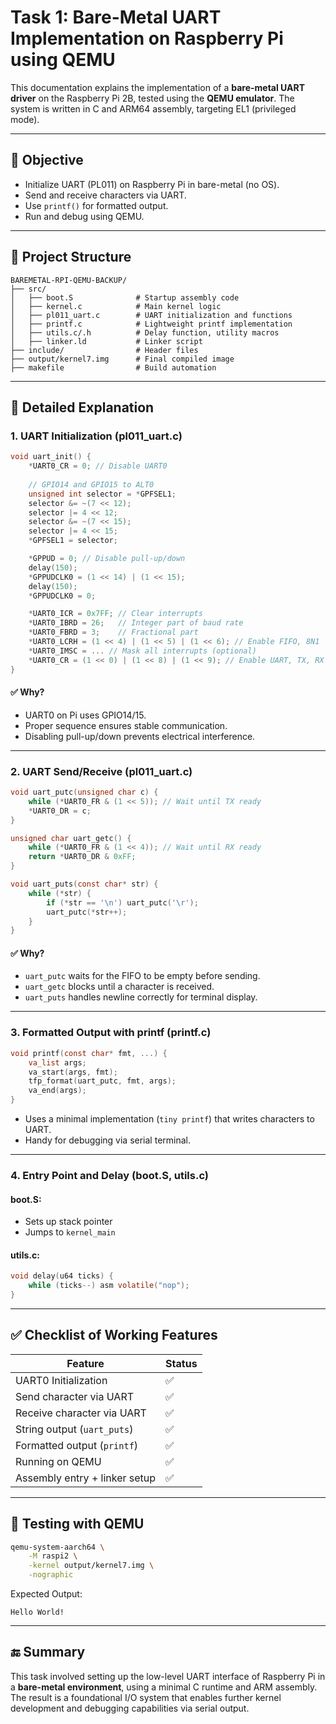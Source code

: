 # Task 1: Bare-Metal UART Implementation on Raspberry Pi using QEMU

This documentation explains the implementation of a **bare-metal UART driver** on the Raspberry Pi 2B, tested using the **QEMU emulator**. The system is written in C and ARM64 assembly, targeting EL1 (privileged mode).

---

## 🧠 Objective
- Initialize UART (PL011) on Raspberry Pi in bare-metal (no OS).
- Send and receive characters via UART.
- Use `printf()` for formatted output.
- Run and debug using QEMU.

---

## 📁 Project Structure
```
BAREMETAL-RPI-QEMU-BACKUP/
├── src/
│   ├── boot.S              # Startup assembly code
│   ├── kernel.c            # Main kernel logic
│   ├── pl011_uart.c        # UART initialization and functions
│   ├── printf.c            # Lightweight printf implementation
│   ├── utils.c/.h          # Delay function, utility macros
│   ├── linker.ld           # Linker script
├── include/                # Header files
├── output/kernel7.img      # Final compiled image
├── makefile                # Build automation
```

---

## 📜 Detailed Explanation

### 1. **UART Initialization (pl011_uart.c)**
```c
void uart_init() {
    *UART0_CR = 0; // Disable UART0
    
    // GPIO14 and GPIO15 to ALT0
    unsigned int selector = *GPFSEL1;
    selector &= ~(7 << 12);
    selector |= 4 << 12;
    selector &= ~(7 << 15);
    selector |= 4 << 15;
    *GPFSEL1 = selector;

    *GPPUD = 0; // Disable pull-up/down
    delay(150);
    *GPPUDCLK0 = (1 << 14) | (1 << 15);
    delay(150);
    *GPPUDCLK0 = 0;

    *UART0_ICR = 0x7FF; // Clear interrupts
    *UART0_IBRD = 26;   // Integer part of baud rate
    *UART0_FBRD = 3;    // Fractional part
    *UART0_LCRH = (1 << 4) | (1 << 5) | (1 << 6); // Enable FIFO, 8N1
    *UART0_IMSC = ... // Mask all interrupts (optional)
    *UART0_CR = (1 << 0) | (1 << 8) | (1 << 9); // Enable UART, TX, RX
}
```

#### ✅ Why?
- UART0 on Pi uses GPIO14/15.
- Proper sequence ensures stable communication.
- Disabling pull-up/down prevents electrical interference.

---

### 2. **UART Send/Receive (pl011_uart.c)**
```c
void uart_putc(unsigned char c) {
    while (*UART0_FR & (1 << 5)); // Wait until TX ready
    *UART0_DR = c;
}

unsigned char uart_getc() {
    while (*UART0_FR & (1 << 4)); // Wait until RX ready
    return *UART0_DR & 0xFF;
}

void uart_puts(const char* str) {
    while (*str) {
        if (*str == '\n') uart_putc('\r');
        uart_putc(*str++);
    }
}
```

#### ✅ Why?
- `uart_putc` waits for the FIFO to be empty before sending.
- `uart_getc` blocks until a character is received.
- `uart_puts` handles newline correctly for terminal display.

---

### 3. **Formatted Output with printf (printf.c)**
```c
void printf(const char* fmt, ...) {
    va_list args;
    va_start(args, fmt);
    tfp_format(uart_putc, fmt, args);
    va_end(args);
}
```
- Uses a minimal implementation (`tiny printf`) that writes characters to UART.
- Handy for debugging via serial terminal.

---

### 4. **Entry Point and Delay (boot.S, utils.c)**
#### boot.S:
- Sets up stack pointer
- Jumps to `kernel_main`

#### utils.c:
```c
void delay(u64 ticks) {
    while (ticks--) asm volatile("nop");
}
```

---

## ✅ Checklist of Working Features

| Feature                        | Status |
|-------------------------------|--------|
| UART0 Initialization          | ✅     |
| Send character via UART       | ✅     |
| Receive character via UART    | ✅     |
| String output (`uart_puts`)   | ✅     |
| Formatted output (`printf`)   | ✅     |
| Running on QEMU               | ✅     |
| Assembly entry + linker setup | ✅     |

---

## 🧪 Testing with QEMU
```bash
qemu-system-aarch64 \
    -M raspi2 \
    -kernel output/kernel7.img \
    -nographic
```
Expected Output:
```
Hello World!
```

---

## 🔚 Summary
This task involved setting up the low-level UART interface of Raspberry Pi in a **bare-metal environment**, using a minimal C runtime and ARM assembly. The result is a foundational I/O system that enables further kernel development and debugging capabilities via serial output.



